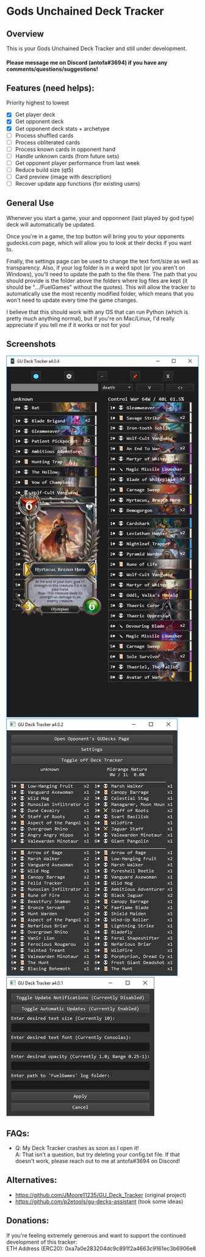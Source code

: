 # Gods Unchained Deck Tracker<br>

## Overview<br>

This is your Gods Unchained Deck Tracker and still under development.

#### Please message me on Discord (antofa#3694) if you have any comments/questions/suggestions!

## Features (need helps):
Priority highest to lowest

- [x] Get player deck
- [x] Get opponent deck
- [x] Get opponent deck stats + archetype
- [ ] Process shuffled cards
- [ ] Process obliterated cards
- [ ] Process known cards in opponent hand
- [ ] Handle unknown cards (from future sets)
- [ ] Get opponent player performance from last week
- [ ] Reduce build size (qt5)
- [ ] Card preview (image with description)
- [ ] Recover update app functions (for existing users)

## General Use<br>
Whenever you start a game, your and opponnent (last played by god type) deck will automatically be updated.<br>

Once you're in a game, the top button will bring you to your opponents gudecks.com page, which will allow you to look at their decks if you want to.<br>

Finally, the settings page can be used to change the text font/size as well as transparency. 
Also, if your log folder is in a weird spot (or you aren't on Windows), you'll need to update the path to the file there. 
The path that you should provide is the folder above the folders where log files are kept (it should be ".../FuelGames" without the quotes). 
This will allow the tracker to automatically use the most recently modified folder, which means that you won't need to update every time the game changes.<br>

I believe that this should work with any OS that can run Python (which is pretty much anything normal), 
but if you're on Mac/Linux, I'd really appreciate if you tell me if it works or not for you!

## Screenshots
![](https://raw.githubusercontent.com/antofa/GU_Deck_Tracker/main/media/screenshot3.png)
![](https://raw.githubusercontent.com/antofa/GU_Deck_Tracker/main/media/screenshot1.png)
![](https://raw.githubusercontent.com/antofa/GU_Deck_Tracker/main/media/screenshot2.png)

## FAQs:<br>
- Q: My Deck Tracker crashes as soon as I open it!<br>
  A: That isn't a question, but try deleting your config.txt file. If that doesn't work, please reach out to me at antofa#3694 on Discord!

## Alternatives:
- https://github.com/JMoore11235/GU_Deck_Tracker (original project)
- https://github.com/p2etools/gu-decks-assistant (took some ideas)

## Donations:<br>
If you're feeling extremely generous and want to support the continued development of this tracker:<br>
ETH Address (ERC20): 0xa7a0e283204dc9c891f2a4663c9161ec3b6906e8
